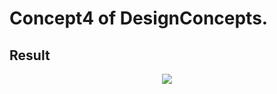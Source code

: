 Concept4 of DesignConcepts.
==============================

Result
-----------
<p align="center">
  <img src="c4.png"/>
</p>
